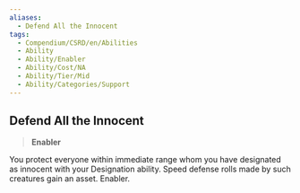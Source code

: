 ```yaml
---
aliases:
  - Defend All the Innocent
tags:
  - Compendium/CSRD/en/Abilities
  - Ability
  - Ability/Enabler
  - Ability/Cost/NA
  - Ability/Tier/Mid
  - Ability/Categories/Support
---
```

  
    
## Defend All the Innocent    
>**Enabler**  
    
You protect everyone within immediate range whom you have designated as innocent with your Designation ability. Speed defense rolls made by such creatures gain an asset. Enabler.